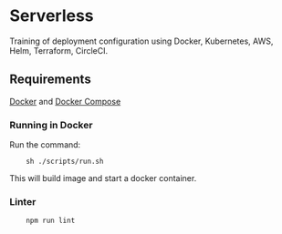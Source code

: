 # Serverless

Training of deployment configuration using Docker, Kubernetes, AWS, Helm, Terraform, CircleCI.

## Requirements
[Docker](https://docs.docker.com/engine/installation/) and [Docker Compose](https://docs.docker.com/compose/install/)

### Running in Docker


Run the command:

```
    sh ./scripts/run.sh
```

This will build image and start a docker container.

### Linter

```
    npm run lint
```
